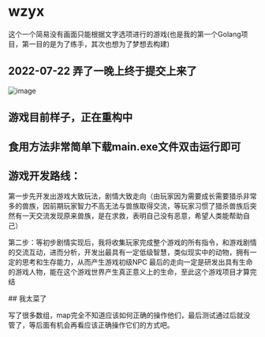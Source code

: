 # wzyx
这个一个简易没有画面只能根据文字选项进行的游戏(也是我的第一个Golang项目，第一目的是为了练手，其次也想为了梦想去构建)
## 2022-07-22 弄了一晚上终于提交上来了
![image](https://user-images.githubusercontent.com/78078804/180452335-c210d6a2-3db3-42a9-b829-402bf4a056dc.png)
## 游戏目前样子，正在重构中
## 食用方法非常简单下载main.exe文件双击运行即可 
## 游戏开发路线：
<p>第一步先开发出游戏大致玩法，剧情大致走向（由玩家因为需要成长需要猎杀非常多的兽族，因前期玩家智力不高无法与兽族取得交流，等玩家习惯了猎杀兽族后突然有一天交流发现原来兽族，是在求救，表明自己没有恶意，希望人类能帮助自己）</p>
<p>第二步：等初步剧情实现后，我将收集玩家完成整个游戏的所有指令，和游戏剧情的交流互动，进而分析，开发出最具有一定低级智慧，类似现实中的动物，拥有一定的思考和生存能力，从而产生游戏初级NPC
最后的走向一定是研发出具有生命的游戏人物，能在这个游戏世界产生真正意义上的生命，至此这个游戏项目才算完结</p>
## 我太菜了
<p/>写了很多数组，map完全不知道应该如何正确的操作他们，最后测试通过后就没管了，等后面有机会再看应该正确操作它们的方式吧。
